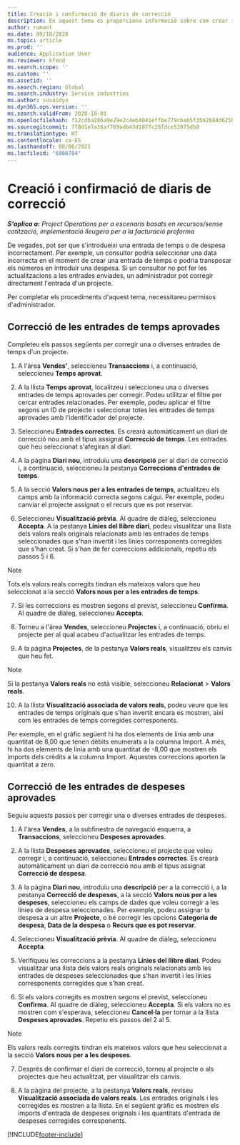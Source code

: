```yaml
---
title: Creació i confirmació de diaris de correcció
description: En aquest tema es proporciona informació sobre com crear i confirmar un diari de correcció.
author: rumant
ms.date: 09/18/2020
ms.topic: article
ms.prod: ''
audience: Application User
ms.reviewer: kfend
ms.search.scope: ''
ms.custom: ''
ms.assetid: ''
ms.search.region: Global
ms.search.industry: Service industries
ms.author: suvaidya
ms.dyn365.ops.version: ''
ms.search.validFrom: 2020-10-01
ms.openlocfilehash: f12cdba286a9e29e2c4eb4041effbe779cba65f3562684d625b21bc3bae809d6
ms.sourcegitcommit: 7f8d1e7a16af769adb43d1877c28fdce53975db8
ms.translationtype: HT
ms.contentlocale: ca-ES
ms.lasthandoff: 08/06/2021
ms.locfileid: "6986704"
---
```

# <a name="create-and-confirm-correction-journals"></a>Creació i confirmació de diaris de correcció

_**S'aplica a:** Project Operations per a escenaris basats en recursos/sense cotització, implementació lleugera per a la facturació proforma_

De vegades, pot ser que s'introdueixi una entrada de temps o de despesa incorrectament. Per exemple, un consultor podria seleccionar una data incorrecta en el moment de crear una entrada de temps o podria transposar els números en introduir una despesa. Si un consultor no pot fer les actualitzacions a les entrades enviades, un administrador pot corregir directament l'entrada d'un projecte.

Per completar els procediments d'aquest tema, necessitareu permisos d'administrador.

## <a name="correct-approved-time-entries"></a>Correcció de les entrades de temps aprovades     

Completeu els passos següents per corregir una o diverses entrades de temps d'un projecte.

1. A l'àrea **Vendes'**, seleccioneu **Transaccions** i, a continuació, seleccioneu **Temps aprovat**. 

2. A la llista **Temps aprovat**, localitzeu i seleccioneu una o diverses entrades de temps aprovades per corregir. Podeu utilitzar el filtre per cercar entrades relacionades. Per exemple, podeu aplicar el filtre segons un ID de projecte i seleccionar totes les entrades de temps aprovades amb l'identificador del projecte.

3. Seleccioneu **Entrades correctes**. Es crearà automàticament un diari de correcció nou amb el tipus assignat **Correcció de temps**. Les entrades que heu seleccionat s'afegiran al diari. 

4. A la pàgina **Diari nou**, introduïu una **descripció** per al diari de correcció i, a continuació, seleccioneu la pestanya **Correccions d'entrades de temps**.  

5. A la secció **Valors nous per a les entrades de temps**, actualitzeu els camps amb la informació correcta segons calgui. Per exemple, podeu canviar el projecte assignat o el recurs que es pot reservar.

6. Seleccioneu **Visualització prèvia**. Al quadre de diàleg, seleccioneu **Accepta**. A la pestanya **Línies del llibre diari**, podeu visualitzar una llista dels valors reals originals relacionats amb les entrades de temps seleccionades que s'han invertit i les línies corresponents corregides que s'han creat. Si s'han de fer correccions addicionals, repetiu els passos 5 i 6. 

> [!NOTE]
> Tots els valors reals corregits tindran els mateixos valors que heu seleccionat a la secció **Valors nous per a les entrades de temps**.

7. Si les correccions es mostren segons el previst, seleccioneu **Confirma**. Al quadre de diàleg, seleccioneu **Accepta**.

8. Torneu a l'àrea **Vendes**, seleccioneu **Projectes** i, a continuació, obriu el projecte per al qual acabeu d'actualitzar les entrades de temps. 

9. A la pàgina **Projectes**, de la pestanya **Valors reals**, visualitzeu els canvis que heu fet. 

> [!NOTE]
> Si la pestanya **Valors reals** no està visible, seleccioneu **Relacionat** > **Valors reals**.  

10. A la llista **Visualització associada de valors reals**, podeu veure que les entrades de temps originals que s'han invertit encara es mostren, així com les entrades de temps corregides corresponents. 

Per exemple, en el gràfic següent hi ha dos elements de línia amb una quantitat de 8,00 que tenen dèbits enumerats a la columna Import. A més, hi ha dos elements de línia amb una quantitat de -8,00 que mostren els imports dels crèdits a la columna Import. Aquestes correccions aporten la quantitat a zero.

 
## <a name="correct-approved-expense-entries"></a>Correcció de les entrades de despeses aprovades

Seguiu aquests passos per corregir una o diverses entrades de despeses. 

1. A l'àrea **Vendes**, a la subfinestra de navegació esquerra, a **Transaccions**, seleccioneu **Despeses aprovades**.

2. A la llista **Despeses aprovades**, seleccioneu el projecte que voleu corregir i, a continuació, seleccioneu **Entrades correctes**. Es crearà automàticament un diari de correcció nou amb el tipus assignat **Correcció de despesa**. 

3. A la pàgina **Diari nou**, introduïu una **descripció** per a la correcció i, a la pestanya **Correcció de despeses**, a la secció **Valors nous per a les despeses**, seleccioneu els camps de dades que voleu corregir a les línies de despesa seleccionades. Per exemple, podeu assignar la despesa a un altre **Projecte**, o bé corregir les opcions **Categoria de despesa**, **Data de la despesa** o **Recurs que es pot reservar**.

4. Seleccioneu **Visualització prèvia**. Al quadre de diàleg, seleccioneu **Accepta**. 

5. Verifiqueu les correccions a la pestanya **Línies del llibre diari**. Podeu visualitzar una llista dels valors reals originals relacionats amb les entrades de despeses seleccionades que s'han invertit i les línies corresponents corregides que s'han creat.

6. Si els valors corregits es mostren segons el previst, seleccioneu **Confirma**. Al quadre de diàleg, seleccioneu **Accepta**. Si els valors no es mostren com s'esperava, seleccioneu **Cancel·la** per tornar a la llista **Despeses aprovades**. Repetiu els passos del 2 al 5. 

> [!NOTE]
> Els valors reals corregits tindran els mateixos valors que heu seleccionat a la secció **Valors nous per a les despeses**.

7. Després de confirmar el diari de correcció, torneu al projecte o als projectes que heu actualitzat, per visualitzar els canvis.  

8. A la pàgina del projecte, a la pestanya **Valors reals**, reviseu **Visualització associada de valors reals**. Les entrades originals i les corregides es mostren a la llista. En el següent gràfic es mostren els imports d'entrada de despeses originals i les quantitats d'entrada de despeses corregides corresponents. 




[!INCLUDE[footer-include](../includes/footer-banner.md)]